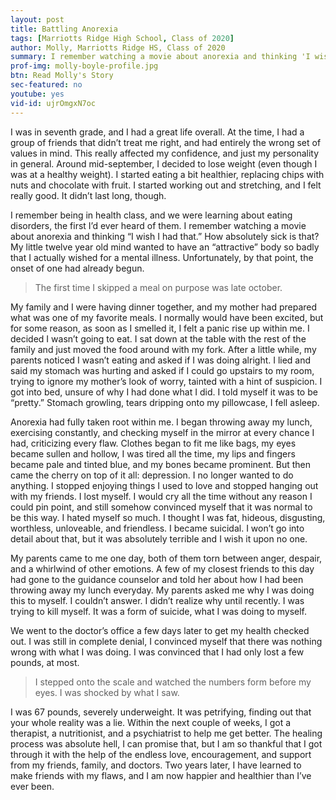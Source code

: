 ```yaml
---
layout: post
title: Battling Anorexia
tags: [Marriotts Ridge High School, Class of 2020]  
author: Molly, Marriotts Ridge HS, Class of 2020
summary: I remember watching a movie about anorexia and thinking 'I wish I had that.' My little twelve year old mind wanted to have an 'attractive' body so badly that I actually wished for a mental illness. Unfortunately, by that point, the onset of one had already begun.
prof-img: molly-boyle-profile.jpg
btn: Read Molly's Story
sec-featured: no
youtube: yes
vid-id: ujrOmgxN7oc
---
```


I was in seventh grade, and I had a great life overall. At the time, I had a group of friends that didn’t treat me right, and had entirely the wrong set of values in mind. This really affected my confidence, and just my personality in general. Around mid-september, I decided to lose weight (even though I was at a healthy weight). I started eating a bit healthier, replacing chips with nuts and chocolate with fruit. I started working out and stretching, and I felt really good. It didn’t last long, though.

I remember being in health class, and we were learning about eating disorders, the first I’d ever heard of them. I remember watching a movie about anorexia and thinking “I wish I had that.” How absolutely sick is that? My little twelve year old mind wanted to have an “attractive” body so badly that I actually wished for a mental illness. Unfortunately, by that point, the onset of one had already begun.

> The first time I skipped a meal on purpose was late october. 

My family and I were having dinner together, and my mother had prepared what was one of my favorite meals. I normally would have been excited, but for some reason, as soon as I smelled it, I felt a panic rise up within me. I decided I wasn’t going to eat. I sat down at the table with the rest of the family and just moved the food around with my fork. After a little while, my parents noticed I wasn’t eating and asked if I was doing alright. I lied and said my stomach was hurting and asked if I could go upstairs to my room, trying to ignore my mother’s look of worry, tainted with a hint of suspicion. I got into bed, unsure of why I had done what I did. I told myself it was to be “pretty.” Stomach growling, tears dripping onto my pillowcase, I fell asleep.

Anorexia had fully taken root within me. I began throwing away my lunch, exercising constantly, and checking myself in the mirror at every chance I had, criticizing every flaw. Clothes began to fit me like bags, my eyes became sullen and hollow, I was tired all the time, my lips and fingers became pale and tinted blue, and my bones became prominent. But then came the cherry on top of it all: depression. I no longer wanted to do anything. I stopped enjoying things I used to love and stopped hanging out with my friends. I lost myself. I would cry all the time without any reason I could pin point, and still somehow convinced myself that it was normal to be this way. I hated myself so much. I thought I was fat, hideous, disgusting, worthless, unloveable, and friendless. I became suicidal. I won’t go into detail about that, but it was absolutely terrible and I wish it upon no one.

My parents came to me one day, both of them torn between anger, despair, and a whirlwind of other emotions. A few of my closest friends to this day had gone to the guidance counselor and told her about how I had been throwing away my lunch everyday. My parents asked me why I was doing this to myself. I couldn’t answer. I didn’t realize why until recently. I was trying to kill myself. It was a form of suicide, what I was doing to myself.

We went to the doctor’s office a few days later to get my health checked out. I was still in complete denial, I convinced myself that there was nothing wrong with what I was doing. I was convinced that I had only lost a few pounds, at most. 

>I stepped onto the scale and watched the numbers form before my eyes. I was shocked by what I saw. 

I was 67 pounds, severely underweight. It was petrifying, finding out that your whole reality was a lie. Within the next couple of weeks, I got a therapist, a nutritionist, and a psychiatrist to help me get better. The healing process was absolute hell, I can promise that, but I am so thankful that I got through it with the help of the endless love, encouragement, and support from my friends, family, and doctors. Two years later, I have learned to make friends with my flaws, and I am now happier and healthier than I’ve ever been.